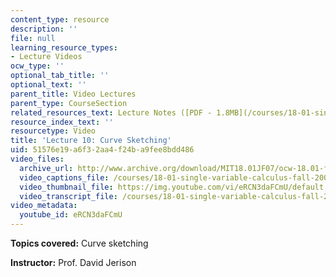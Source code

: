 ```yaml
---
content_type: resource
description: ''
file: null
learning_resource_types:
- Lecture Videos
ocw_type: ''
optional_tab_title: ''
optional_text: ''
parent_title: Video Lectures
parent_type: CourseSection
related_resources_text: Lecture Notes ([PDF - 1.8MB](/courses/18-01-single-variable-calculus-fall-2006/resources/lec10))
resource_index_text: ''
resourcetype: Video
title: 'Lecture 10: Curve Sketching'
uid: 51576e19-a6f3-2aa4-f24b-a9fee8bdd486
video_files:
  archive_url: http://www.archive.org/download/MIT18.01JF07/ocw-18.01-f07-lec10_300k.mp4
  video_captions_file: /courses/18-01-single-variable-calculus-fall-2006/a63dad4157cb565382790d507703eba9_eRCN3daFCmU.vtt
  video_thumbnail_file: https://img.youtube.com/vi/eRCN3daFCmU/default.jpg
  video_transcript_file: /courses/18-01-single-variable-calculus-fall-2006/3ac2d78dba1fadf12d6e8446c2a350e7_eRCN3daFCmU.pdf
video_metadata:
  youtube_id: eRCN3daFCmU
---
```


**Topics covered:** Curve sketching

**Instructor:** Prof. David Jerison